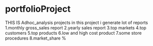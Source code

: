 # portfolioProject
THIS IS Adhoc_analysis projects 
in this project 
i generate lot of reports 
1.monthly gross_sales report
2.yearly sales report 
3.top markets
4.top customers
5.top products
6.low and high cost product
7.some store procedures
8.market_share % 
